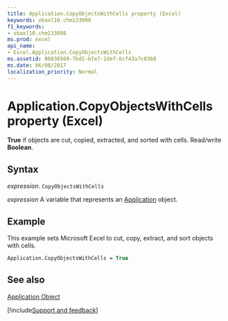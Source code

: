 ```yaml
---
title: Application.CopyObjectsWithCells property (Excel)
keywords: vbaxl10.chm133098
f1_keywords:
- vbaxl10.chm133098
ms.prod: excel
api_name:
- Excel.Application.CopyObjectsWithCells
ms.assetid: 86836569-7bd1-bfe7-2def-6cf43a7c0368
ms.date: 06/08/2017
localization_priority: Normal
---
```



# Application.CopyObjectsWithCells property (Excel)

 **True** if objects are cut, copied, extracted, and sorted with cells. Read/write **Boolean**.


## Syntax

_expression_. `CopyObjectsWithCells`

_expression_ A variable that represents an [Application](Excel.Application-graph-property.md) object.


## Example

This example sets Microsoft Excel to cut, copy, extract, and sort objects with cells.


```vb
Application.CopyObjectsWithCells = True
```


## See also


[Application Object](Excel.Application(object).md)

[!include[Support and feedback](~/includes/feedback-boilerplate.md)]